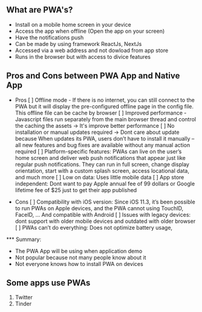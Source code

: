 ## What are PWA's? 
- Install on a mobile home screen in your device 
- Access the app when offline (Open the app on your screen)
- Have the notifications push 
- Can be made by using framework ReactJs, NextJs
- Accessed via a web address and not dowload from app store
- Runs in the browser but with access to divice features


## Pros and Cons between PWA App and Native App

* Pros
 [ ] Offline mode - If there is no internet, you can still connect to the PWA but it will display the pre-configured offline page in the config file. This offline file can be cache by browser
 [ ] Improved performance - Javascript files run separately from the main browser thread and control the caching the assets -> It's improve better performance
 [ ] No installation or manual updates required -> Dont care about update because When updates its PWA, users don’t have to install it manually – all new features and bug fixes are available without any manual action required
 [ ] Platform-specific features: PWAs can live on the user’s home screen and deliver web push notifications that appear just like regular push notifications. They can run in full screen, change display orientation, start with a custom splash screen, access locational data, and much more
 [ ] Low on data: Uses little mobile data
 [ ] App store independent: Dont want to pay Apple annual fee of 99 dollars or Google lifetime fee of $25 just to get their app published

 * Cons
 [ ] Compatibility with iOS version: Since iOS 11.3, it’s been possible to run PWAs on Apple devices, and the PWA cannot using TouchID, FaceID, ... And compatible with Android 
 [ ] Issues with legacy devices: dont support with older mobile devices and outdated with older browser
 [ ] PWAs can’t do everything: Does not optimize battery usage, 
 

*** Summary:
- The PWA App will be using when application demo
- Not popular because not many people know about it
- Not everyone knows how to install PWA on devices

## Some apps use PWAs
1. Twitter
2. Tinder